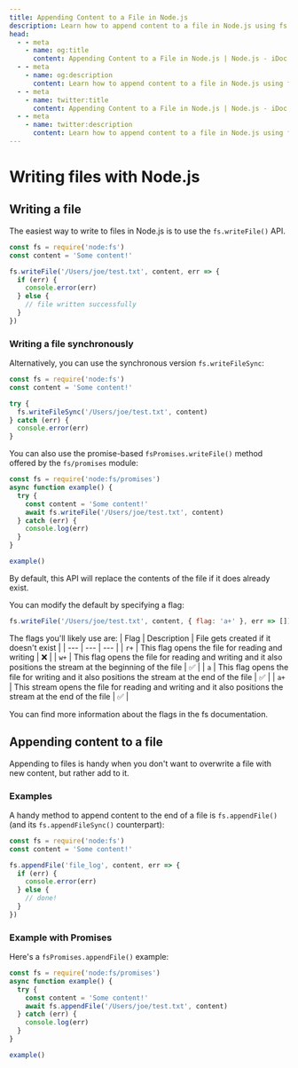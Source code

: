 ```yaml
---
title: Appending Content to a File in Node.js
description: Learn how to append content to a file in Node.js using fs.appendFile() and fs.appendFileSync() methods, with examples and code snippets.
head:
  - - meta
    - name: og:title
      content: Appending Content to a File in Node.js | Node.js - iDoc.dev
  - - meta
    - name: og:description
      content: Learn how to append content to a file in Node.js using fs.appendFile() and fs.appendFileSync() methods, with examples and code snippets.
  - - meta
    - name: twitter:title
      content: Appending Content to a File in Node.js | Node.js - iDoc.dev
  - - meta
    - name: twitter:description
      content: Learn how to append content to a file in Node.js using fs.appendFile() and fs.appendFileSync() methods, with examples and code snippets.
---
```



# Writing files with Node.js

## Writing a file

The easiest way to write to files in Node.js is to use the `fs.writeFile()` API.

```javascript
const fs = require('node:fs')
const content = 'Some content!'

fs.writeFile('/Users/joe/test.txt', content, err => {
  if (err) {
    console.error(err)
  } else {
    // file written successfully
  }
})
```

### Writing a file synchronously

Alternatively, you can use the synchronous version `fs.writeFileSync`:

```javascript
const fs = require('node:fs')
const content = 'Some content!'

try {
  fs.writeFileSync('/Users/joe/test.txt', content)
} catch (err) {
  console.error(err)
}
```

You can also use the promise-based `fsPromises.writeFile()` method offered by the `fs/promises` module:

```javascript
const fs = require('node:fs/promises')
async function example() {
  try {
    const content = 'Some content!'
    await fs.writeFile('/Users/joe/test.txt', content)
  } catch (err) {
    console.log(err)
  }
}

example()
```

By default, this API will replace the contents of the file if it does already exist.

You can modify the default by specifying a flag:

```javascript
fs.writeFile('/Users/joe/test.txt', content, { flag: 'a+' }, err => [])
```

The flags you'll likely use are:
| Flag | Description | File gets created if it doesn't exist |
| --- | --- | --- |
| `r+` | This flag opens the file for reading and writing | :x: |
| `w+` | This flag opens the file for reading and writing and it also positions the stream at the beginning of the file | :white_check_mark: |
| `a` | This flag opens the file for writing and it also positions the stream at the end of the file | :white_check_mark: |
| `a+` | This stream opens the file for reading and writing and it also positions the stream at the end of the file | :white_check_mark: |

You can find more information about the flags in the fs documentation.

## Appending content to a file

Appending to files is handy when you don't want to overwrite a file with new content, but rather add to it.

### Examples

A handy method to append content to the end of a file is `fs.appendFile()` (and its `fs.appendFileSync()` counterpart):

```javascript
const fs = require('node:fs')
const content = 'Some content!'

fs.appendFile('file_log', content, err => {
  if (err) {
    console.error(err)
  } else {
    // done!
  }
})
```

### Example with Promises

Here's a `fsPromises.appendFile()` example:

```javascript
const fs = require('node:fs/promises')
async function example() {
  try {
    const content = 'Some content!'
    await fs.appendFile('/Users/joe/test.txt', content)
  } catch (err) {
    console.log(err)
  }
}

example()
```
